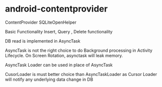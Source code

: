 # android-contentprovider

ContentProvider   SQLiteOpenHelper

Basic Functionality
   Insert, Query , Delete functionality 

DB read is implemented in AsyncTask

AsyncTask is not the right choice to do Background processing in Activity Lifecycle.
On Screen Rotation, asynctask will leak memory.

AsyncTask Loader can be used in place of AsyncTask

CusorLoader is must better choice than AsyncTaskLoader as Cursor Loader will notify any underlying data change in DB
   
